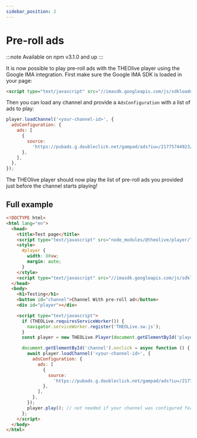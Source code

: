 ```yaml
---
sidebar_position: 2
---
```


# Pre-roll ads

:::note
Available on npm v3.1.0 and up
:::

It is now possible to play pre-roll ads with the THEOlive player using the Google IMA integration. First make sure the Google IMA SDK is loaded in your page:

```html
<script type="text/javascript" src="//imasdk.googleapis.com/js/sdkloader/ima3.js"></script>
```

Then you can load any channel and provide a `AdsConfiguration` with a list of ads to play:

```javascript
player.loadChannel('<your-channel-id>', {
  adsConfiguration: {
    ads: [
      {
        source:
          'https://pubads.g.doubleclick.net/gampad/ads?iu=/21775744923/external/single_preroll_skippable&sz=640x480&ciu_szs=300x250%2C728x90&gdfp_req=1&output=vast&unviewed_position_start=1&env=vp&impl=s&correlator=',
      },
    ],
  },
});
```

The THEOlive player should now play the list of pre-roll ads you provided just before the channel starts playing!

## Full example

```html
<!DOCTYPE html>
<html lang="en">
  <head>
    <title>Test page</title>
    <script type="text/javascript" src="node_modules/@theolive/player/THEOLive.js"></script>
    <style>
      #player {
        width: 80vw;
        margin: auto;
      }
    </style>
    <script type="text/javascript" src="//imasdk.googleapis.com/js/sdkloader/ima3.js"></script>
  </head>
  <body>
    <h1>Testing</h1>
    <button id="channel">Channel With pre-roll ad</button>
    <div id="player"></div>

    <script type="text/javascript">
      if (THEOLive.requiresServiceWorker()) {
        navigator.serviceWorker.register('THEOLive.sw.js');
      }
      const player = new THEOLive.Player(document.getElementById('player'));

      document.getElementById('channel').onclick = async function () {
        await player.loadChannel('<your-channel-id>', {
          adsConfiguration: {
            ads: [
              {
                source:
                  'https://pubads.g.doubleclick.net/gampad/ads?iu=/21775744923/external/single_preroll_skippable&sz=640x480&ciu_szs=300x250%2C728x90&gdfp_req=1&output=vast&unviewed_position_start=1&env=vp&impl=s&correlator=',
              },
            ],
          },
        });
        player.play(); // not needed if your channel was configured for autoplay
      };
    </script>
  </body>
</html>
```
